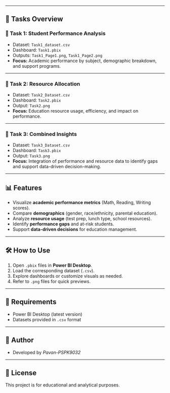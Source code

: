 
---

## 🚀 Tasks Overview

### 🔹 Task 1: Student Performance Analysis
- Dataset: `Task1_dataset.csv`
- Dashboard: `Task1.pbix`
- Outputs: `Task1_Page1.png`, `Task1_Page2.png`
- **Focus:** Academic performance by subject, demographic breakdown, and support programs.

---

### 🔹 Task 2: Resource Allocation
- Dataset: `Task2_Dataset.csv`
- Dashboard: `Task2.pbix`
- Output: `Task2.png`
- **Focus:** Education resource usage, efficiency, and impact on performance.

---

### 🔹 Task 3: Combined Insights
- Dataset: `Task3_Dataset.csv`
- Dashboard: `Task3.pbix`
- Output: `Task3.png`
- **Focus:** Integration of performance and resource data to identify gaps and support data-driven decision-making.

---

## 📊 Features

- Visualize **academic performance metrics** (Math, Reading, Writing scores).
- Compare **demographics** (gender, race/ethnicity, parental education).
- Analyze **resource usage** (test prep, lunch type, school resources).
- Identify **performance gaps** and at-risk students.
- Support **data-driven decisions** for education management.

---

## 🛠️ How to Use

1. Open `.pbix` files in **Power BI Desktop**.  
2. Load the corresponding dataset (`.csv`).  
3. Explore dashboards or customize visuals as needed.  
4. Refer to `.png` files for quick previews.

---

## 📌 Requirements

- Power BI Desktop (latest version)
- Datasets provided in `.csv` format

---

## 👤 Author
- Developed by *Pavan-PSPK9032*  

---

## 📄 License
This project is for educational and analytical purposes.  
